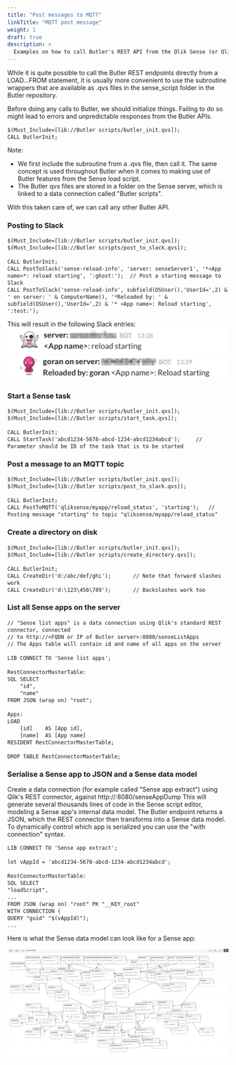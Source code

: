 ```yaml
---
title: "Post messages to MQTT"
linkTitle: "MQTT post message"
weight: 1
draft: true
description: >
  Examples on how to call Butler's REST API from the Qlik Sense (or QlikView) load script.
---
```


While it is quite possible to call the Butler REST endpoints directly from a LOAD...FROM statement, it is usually more convenient to use the subroutine wrappers that are available as .qvs files in the sense_script folder in the Butler repository.

Before doing any calls to Butler, we should initialize things. Failing to do so might lead to errors and unpredictable responses from the Butler APIs.

    $(Must_Include=[lib://Butler scripts/butler_init.qvs]);
    CALL ButlerInit;

Note:

- We first include the subroutine from a .qvs file, then call it. The same concept is used throughout Butler when it comes to making use of Butler features from the Sense load script.
- The Butler qvs files are stored in a folder on the Sense server, which is linked to a data connection called "Butler scripts".

With this taken care of, we can call any other Butler API.

### Posting to Slack

    $(Must_Include=[lib://Butler scripts/butler_init.qvs]);
    $(Must_Include=[lib://Butler scripts/post_to_slack.qvs]);

    CALL ButlerInit;
    CALL PostToSlack('sense-reload-info', 'server: senseServer1', '*<App name>*: reload starting', ':ghost:');	// Post a starting message to Slack
    CALL PostToSlack('sense-reload-info', subfield(OSUser(),'UserId=',2) & ' on server: ' & ComputerName(), '*Reloaded by: ' & subfield(OSUser(),'UserId=',2) & '* <App name>: Reload starting', ':test:');

This will result in the following Slack entries:  
![Posting to Slack](post_to_slack_1.png "Posting to Slack")  
![Posting to Slack](post_to_slack_2.png "Posting to Slack")

### Start a Sense task

    $(Must_Include=[lib://Butler scripts/butler_init.qvs]);
    $(Must_Include=[lib://Butler scripts/start_task.qvs]);

    CALL ButlerInit;
    CALL StartTask('abcd1234-5678-abcd-1234-abcd1234abcd');     // Parameter should be ID of the task that is to be started

### Post a message to an MQTT topic

    $(Must_Include=[lib://Butler scripts/butler_init.qvs]);
    $(Must_Include=[lib://Butler scripts/post_to_slack.qvs]);

    CALL ButlerInit;
    CALL PostToMQTT('qliksense/myapp/reload_status', 'starting');   // Posting message "starting" to topic "qliksense/myapp/reload_status"

### Create a directory on disk

    $(Must_Include=[lib://Butler scripts/butler_init.qvs]);
    $(Must_Include=[lib://Butler scripts/create_directory.qvs]);

    CALL ButlerInit;
    CALL CreateDir('d:/abc/def/ghi');       // Note that forward slashes work
    CALL CreateDir('d:\123\456\789');       // Backslashes work too

### List all Sense apps on the server

    // "Sense list apps" is a data connection using Qlik's standard REST connector, connected
    // to http://<FQDN or IP of Butler server>:8080/senseListApps
    // The Apps table will contain id and name of all apps on the server

    LIB CONNECT TO 'Sense list apps';

    RestConnectorMasterTable:
    SQL SELECT
        "id",
        "name"
    FROM JSON (wrap on) "root";

    Apps:
    LOAD
        [id] 	AS [App id],
        [name] 	AS [App name]
    RESIDENT RestConnectorMasterTable;

    DROP TABLE RestConnectorMasterTable;

### Serialise a Sense app to JSON and a Sense data model

Create a data connection (for example called "Sense app extract") using Qlik's REST connector, against http://<FQDN or IP of Butler server>:8080/senseAppDump
This will generate several thousands lines of code in the Sense script editor, modeling a Sense app's internal data model.
The Butler endpoint returns a JSON, which the REST connector then transforms into a Sense data model.
To dynamically control which app is serialized you can use the "with connection" syntax.

    LIB CONNECT TO 'Sense app extract';

    let vAppId = 'abcd1234-5678-abcd-1234-abcd1234abcd';

    RestConnectorMasterTable:
    SQL SELECT
    "loadScript",
    ...
    FROM JSON (wrap on) "root" PK "__KEY_root"
    WITH CONNECTION (
    QUERY "guid" "$(vAppId)");
    ...

Here is what the Sense data model can look like for a Sense app:

![Qlik Sense app data model](data_model_of_a_qlik_sense_app.png "Qlik Sense app data model")
